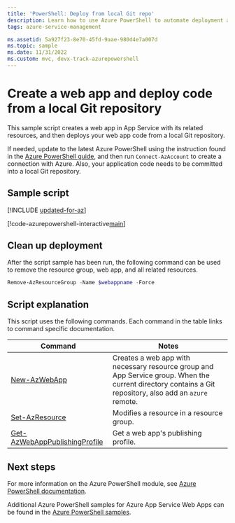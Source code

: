```yaml
---
title: 'PowerShell: Deploy from local Git repo'
description: Learn how to use Azure PowerShell to automate deployment and management of App Service. This sample shows how to deploy code from a local Git repository.
tags: azure-service-management

ms.assetid: 5a927f23-8e70-45fd-9aae-980d4e7a007d
ms.topic: sample
ms.date: 11/31/2022
ms.custom: mvc, devx-track-azurepowershell
---
```


# Create a web app and deploy code from a local Git repository

This sample script creates a web app in App Service with its related resources, and then deploys your web app code from a local Git repository.

If needed, update to the latest Azure PowerShell using the instruction found in the [Azure PowerShell guide](/powershell/azure/), and then run `Connect-AzAccount` to create a connection with Azure. Also, your application code needs to be committed into a local Git repository.

## Sample script

[!INCLUDE [updated-for-az](../../../includes/updated-for-az.md)]

[!code-azurepowershell-interactive[main](../../../powershell_scripts/app-service/deploy-local-git/deploy-local-git.ps1?highlight=1 "Create a web app and deploy code from a local Git repository")]

## Clean up deployment 

After the script sample has been run, the following command can be used to remove the resource group, web app, and all related resources.

```powershell
Remove-AzResourceGroup -Name $webappname -Force
```

## Script explanation

This script uses the following commands. Each command in the table links to command specific documentation.

| Command | Notes |
|---|---|
| [New-AzWebApp](/powershell/module/az.websites/new-azwebapp) | Creates a web app with necessary resource group and App Service group. When the current directory contains a Git repository, also add an `azure` remote. |
| [Set-AzResource](/powershell/module/az.resources/set-azresource) | Modifies a resource in a resource group. |
| [Get-AzWebAppPublishingProfile](/powershell/module/az.websites/get-azwebapppublishingprofile) | Get a web app's publishing profile. |

## Next steps

For more information on the Azure PowerShell module, see [Azure PowerShell documentation](/powershell/azure/).

Additional Azure PowerShell samples for Azure App Service Web Apps can be found in the [Azure PowerShell samples](../samples-powershell.md).
